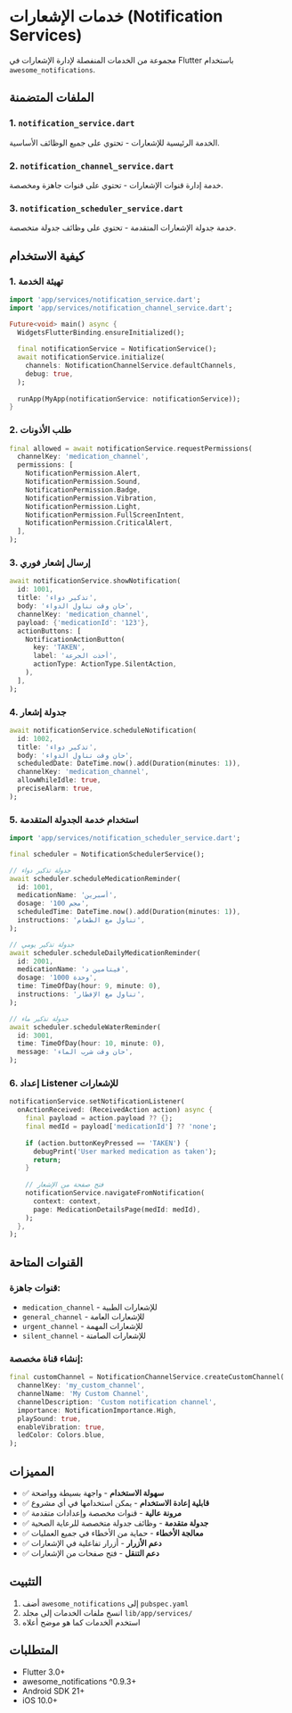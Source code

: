 # خدمات الإشعارات (Notification Services)

مجموعة من الخدمات المنفصلة لإدارة الإشعارات في Flutter باستخدام `awesome_notifications`.

## الملفات المتضمنة

### 1. `notification_service.dart`
الخدمة الرئيسية للإشعارات - تحتوي على جميع الوظائف الأساسية.

### 2. `notification_channel_service.dart`
خدمة إدارة قنوات الإشعارات - تحتوي على قنوات جاهزة ومخصصة.

### 3. `notification_scheduler_service.dart`
خدمة جدولة الإشعارات المتقدمة - تحتوي على وظائف جدولة متخصصة.

## كيفية الاستخدام

### 1. تهيئة الخدمة

```dart
import 'app/services/notification_service.dart';
import 'app/services/notification_channel_service.dart';

Future<void> main() async {
  WidgetsFlutterBinding.ensureInitialized();
  
  final notificationService = NotificationService();
  await notificationService.initialize(
    channels: NotificationChannelService.defaultChannels,
    debug: true,
  );
  
  runApp(MyApp(notificationService: notificationService));
}
```

### 2. طلب الأذونات

```dart
final allowed = await notificationService.requestPermissions(
  channelKey: 'medication_channel',
  permissions: [
    NotificationPermission.Alert,
    NotificationPermission.Sound,
    NotificationPermission.Badge,
    NotificationPermission.Vibration,
    NotificationPermission.Light,
    NotificationPermission.FullScreenIntent,
    NotificationPermission.CriticalAlert,
  ],
);
```

### 3. إرسال إشعار فوري

```dart
await notificationService.showNotification(
  id: 1001,
  title: 'تذكير دواء',
  body: 'حان وقت تناول الدواء',
  channelKey: 'medication_channel',
  payload: {'medicationId': '123'},
  actionButtons: [
    NotificationActionButton(
      key: 'TAKEN',
      label: 'أخذت الجرعة',
      actionType: ActionType.SilentAction,
    ),
  ],
);
```

### 4. جدولة إشعار

```dart
await notificationService.scheduleNotification(
  id: 1002,
  title: 'تذكير دواء',
  body: 'حان وقت تناول الدواء',
  scheduledDate: DateTime.now().add(Duration(minutes: 1)),
  channelKey: 'medication_channel',
  allowWhileIdle: true,
  preciseAlarm: true,
);
```

### 5. استخدام خدمة الجدولة المتقدمة

```dart
import 'app/services/notification_scheduler_service.dart';

final scheduler = NotificationSchedulerService();

// جدولة تذكير دواء
await scheduler.scheduleMedicationReminder(
  id: 1001,
  medicationName: 'أسبرين',
  dosage: '100 مجم',
  scheduledTime: DateTime.now().add(Duration(minutes: 1)),
  instructions: 'تناول مع الطعام',
);

// جدولة تذكير يومي
await scheduler.scheduleDailyMedicationReminder(
  id: 2001,
  medicationName: 'فيتامين د',
  dosage: '1000 وحدة',
  time: TimeOfDay(hour: 9, minute: 0),
  instructions: 'تناول مع الإفطار',
);

// جدولة تذكير ماء
await scheduler.scheduleWaterReminder(
  id: 3001,
  time: TimeOfDay(hour: 10, minute: 0),
  message: 'حان وقت شرب الماء',
);
```

### 6. إعداد Listener للإشعارات

```dart
notificationService.setNotificationListener(
  onActionReceived: (ReceivedAction action) async {
    final payload = action.payload ?? {};
    final medId = payload['medicationId'] ?? 'none';
    
    if (action.buttonKeyPressed == 'TAKEN') {
      debugPrint('User marked medication as taken');
      return;
    }
    
    // فتح صفحة من الإشعار
    notificationService.navigateFromNotification(
      context: context,
      page: MedicationDetailsPage(medId: medId),
    );
  },
);
```

## القنوات المتاحة

### قنوات جاهزة:
- `medication_channel` - للإشعارات الطبية
- `general_channel` - للإشعارات العامة
- `urgent_channel` - للإشعارات المهمة
- `silent_channel` - للإشعارات الصامتة

### إنشاء قناة مخصصة:

```dart
final customChannel = NotificationChannelService.createCustomChannel(
  channelKey: 'my_custom_channel',
  channelName: 'My Custom Channel',
  channelDescription: 'Custom notification channel',
  importance: NotificationImportance.High,
  playSound: true,
  enableVibration: true,
  ledColor: Colors.blue,
);
```

## المميزات

- ✅ **سهولة الاستخدام** - واجهة بسيطة وواضحة
- ✅ **قابلية إعادة الاستخدام** - يمكن استخدامها في أي مشروع
- ✅ **مرونة عالية** - قنوات مخصصة وإعدادات متقدمة
- ✅ **جدولة متقدمة** - وظائف جدولة متخصصة للرعاية الصحية
- ✅ **معالجة الأخطاء** - حماية من الأخطاء في جميع العمليات
- ✅ **دعم الأزرار** - أزرار تفاعلية في الإشعارات
- ✅ **دعم التنقل** - فتح صفحات من الإشعارات

## التثبيت

1. أضف `awesome_notifications` إلى `pubspec.yaml`
2. انسخ ملفات الخدمات إلى مجلد `lib/app/services/`
3. استخدم الخدمات كما هو موضح أعلاه

## المتطلبات

- Flutter 3.0+
- awesome_notifications ^0.9.3+
- Android SDK 21+
- iOS 10.0+

